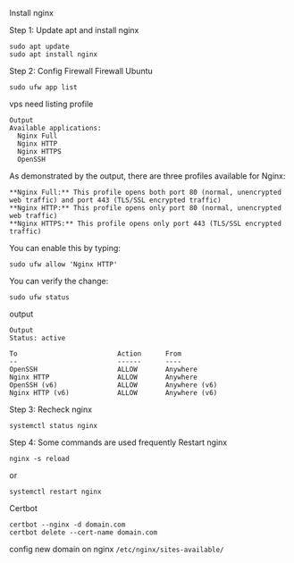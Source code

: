 Install nginx

Step 1: Update apt and install nginx

```
sudo apt update
sudo apt install nginx
```
Step 2: Config Firewall
Firewall Ubuntu
```
sudo ufw app list
```
vps need listing profile 
```
Output
Available applications:
  Nginx Full
  Nginx HTTP
  Nginx HTTPS
  OpenSSH
```
As demonstrated by the output, there are three profiles available for Nginx:

    **Nginx Full:** This profile opens both port 80 (normal, unencrypted web traffic) and port 443 (TLS/SSL encrypted traffic)
    **Nginx HTTP:** This profile opens only port 80 (normal, unencrypted web traffic)
    **Nginx HTTPS:** This profile opens only port 443 (TLS/SSL encrypted traffic)

You can enable this by typing:
```
sudo ufw allow 'Nginx HTTP'
```
You can verify the change:
```
sudo ufw status
```
output

```
Output
Status: active

To                         Action      From
--                         ------      ----
OpenSSH                    ALLOW       Anywhere                  
Nginx HTTP                 ALLOW       Anywhere                  
OpenSSH (v6)               ALLOW       Anywhere (v6)             
Nginx HTTP (v6)            ALLOW       Anywhere (v6)

```
Step 3: Recheck nginx
```
systemctl status nginx
```

Step 4: Some commands are used frequently
Restart nginx
```
nginx -s reload
```
or 
```
systemctl restart nginx
```
Certbot
```
certbot --nginx -d domain.com
certbot delete --cert-name domain.com
```

config new domain on nginx
`/etc/nginx/sites-available/`